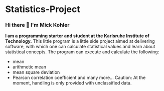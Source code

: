 # Statistics-Project
### Hi there 👋 I'm Mick Kohler
**I am a programming starter and student at the Karlsruhe Institute of Technology.**
This little program is a little side project aimed at delivering software, with which one can calculate statistical values and learn about statistical concepts.
The program can execute and calculate the following:
- mean
- arithmetic mean
- mean square deviation
- Pearson correlation coefficient
  and many more...
Caution: At the moment, handling is only provided with unclassified data.
